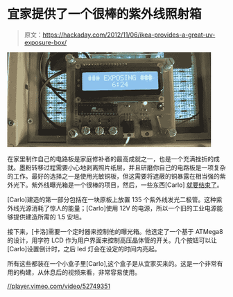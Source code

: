 # 宜家提供了一个很棒的紫外线照射箱

> 原文：<https://hackaday.com/2012/11/06/ikea-provides-a-great-uv-exposure-box/>

![](img/1dc7ac4eb96e905cdee4a1f108107596.png "UV")

在家里制作自己的电路板是家庭修补者的最高成就之一，也是一个充满挫折的成就。墨粉转移过程需要小心地剥离照片纸层，并且研磨你自己的电路板是一项复杂的工作。最好的选择之一是使用光敏铜板，但这需要将遮蔽的铜暴露在相当强的紫外光下。紫外线曝光箱是一个很棒的项目，然后，一些东西[Carlo] [就要结束了](http://www.carlolog.net/log/2012/11/making-an-exposure-box-from-scratch-part-two/)。

[Carlo]建造的第一部分包括在一块原板上放置 135 个紫外线发光二极管。这种紫外线光源消耗了惊人的能量；[Carlo]使用 12V 的电源，所以一个旧的工业电源能够提供建造所需的 1.5 安培。

接下来，[卡洛]需要一个定时器来控制他的曝光箱。他选定了一个基于 ATMega8 的设计，用字符 LCD 作为用户界面来控制高压晶体管的开关。几个按钮可以让[Carlo]设置倒计时，之后 led 灯会在设定的时间内亮起。

所有这些都装在一个小盒子里[Carlo],这个盒子是从宜家买来的。这是一个非常有用的构建，从休息后的视频来看，非常容易使用。

[//player.vimeo.com/video/52749351](//player.vimeo.com/video/52749351)